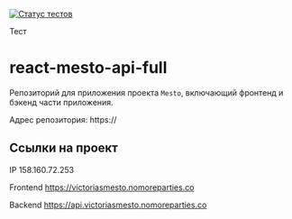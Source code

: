 [![Статус тестов](../../actions/workflows/tests.yml/badge.svg)](../../actions/workflows/tests.yml)

Тест
# react-mesto-api-full
Репозиторий для приложения проекта `Mesto`, включающий фронтенд и бэкенд части приложения.
  
Адрес репозитория: https://
## Ссылки на проект

IP 158.160.72.253

Frontend https://victoriasmesto.nomoreparties.co

Backend https://api.victoriasmesto.nomoreparties.co
